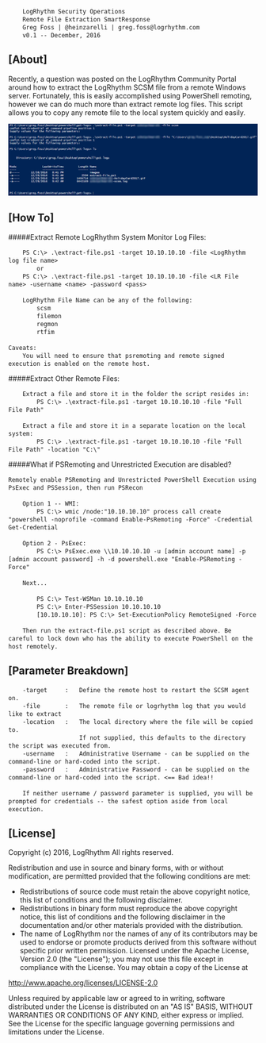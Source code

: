 
        LogRhythm Security Operations
        Remote File Extraction SmartResponse
		Greg Foss | @heinzarelli | greg.foss@logrhythm.com
		v0.1 -- December, 2016

## [About]

Recently, a question was posted on the LogRhythm Community Portal around how to extract the LogRhythm SCSM file from a remote Windows server. Fortunately, this is easily accomplished using PowerShell remoting, however we can do much more than extract remote log files. This script allows you to copy any remote file to the local system quickly and easily.

![SCSM=Restart](/images/extract-file.png)

## [How To]

#####Extract Remote LogRhythm System Monitor Log Files:

		PS C:\> .\extract-file.ps1 -target 10.10.10.10 -file <LogRhythm log file name>
			or
		PS C:\> .\extract-file.ps1 -target 10.10.10.10 -file <LR File name> -username <name> -password <pass>

        LogRhythm File Name can be any of the following:
            scsm
            filemon
            regmon
            rtfim

    Caveats:
        You will need to ensure that psremoting and remote signed execution is enabled on the remote host.

#####Extract Other Remote Files:

        Extract a file and store it in the folder the script resides in:
            PS C:\> .\extract-file.ps1 -target 10.10.10.10 -file "Full File Path"

        Extract a file and store it in a separate location on the local system:
            PS C:\> .\extract-file.ps1 -target 10.10.10.10 -file "Full File Path" -location "C:\"

#####What if PSRemoting and Unrestricted Execution are disabled?

    Remotely enable PSRemoting and Unrestricted PowerShell Execution using PsExec and PSSession, then run PSRecon

        Option 1 -- WMI:
            PS C:\> wmic /node:"10.10.10.10" process call create "powershell -noprofile -command Enable-PsRemoting -Force" -Credential Get-Credential

        Option 2 - PsExec:
            PS C:\> PsExec.exe \\10.10.10.10 -u [admin account name] -p [admin account password] -h -d powershell.exe "Enable-PSRemoting -Force"

        Next...

            PS C:\> Test-WSMan 10.10.10.10
            PS C:\> Enter-PSSession 10.10.10.10
            [10.10.10.10]: PS C:\> Set-ExecutionPolicy RemoteSigned -Force

        Then run the extract-file.ps1 script as described above. Be careful to lock down who has the ability to execute PowerShell on the host remotely.

## [Parameter Breakdown]

		-target 	:	Define the remote host to restart the SCSM agent on.
        -file       :   The remote file or logrhythm log that you would like to extract
        -location   :   The local directory where the file will be copied to.
                        If not supplied, this defaults to the directory the script was executed from.
		-username 	:	Administrative Username - can be supplied on the command-line or hard-coded into the script.
		-password 	: 	Administrative Password - can be supplied on the command-line or hard-coded into the script. <== Bad idea!!

        If neither username / password parameter is supplied, you will be prompted for credentials -- the safest option aside from local execution.

## [License]

Copyright (c) 2016, LogRhythm
All rights reserved.

Redistribution and use in source and binary forms, with or without
modification, are permitted provided that the following conditions are met:
* Redistributions of source code must retain the above copyright notice, this list of conditions and the following disclaimer.
* Redistributions in binary form must reproduce the above copyright notice, this list of conditions and the following disclaimer in the documentation and/or other materials provided with the distribution.
* The name of LogRhythm nor the names of any of its contributors may be used to endorse or promote products derived from this software without specific prior written permission.
Licensed under the Apache License, Version 2.0 (the "License");
you may not use this file except in compliance with the License.
You may obtain a copy of the License at

http://www.apache.org/licenses/LICENSE-2.0

Unless required by applicable law or agreed to in writing, software
distributed under the License is distributed on an "AS IS" BASIS,
WITHOUT WARRANTIES OR CONDITIONS OF ANY KIND, either express or implied.
See the License for the specific language governing permissions and
limitations under the License.

